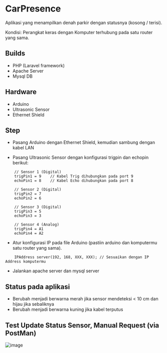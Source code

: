 # CarPresence

Aplikasi yang menampilkan denah parkir dengan statusnya (kosong / terisi).

Kondisi: Perangkat keras dengan Komputer terhubung pada satu router yang sama.

## Builds

-   PHP (Laravel framework)
-   Apache Server
-   Mysql DB

## Hardware

-   Arduino
-   Ultrasonic Sensor
-   Ethernet Shield

## Step

-   Pasang Arduino dengan Ethernet Shield, kemudian sambung dengan kabel LAN

-   Pasang Ultrasonic Sensor dengan konfigurasi trigpin dan echopin berikut:

```
    // Sensor 1 (Digital)
    trigPin1 = 9    // Kabel Trig dihubungkan pada port 9
    echoPin1 = 8    // Kabel Echo dihubungkan pada port 8

    // Sensor 2 (Digital)
    trigPin2 = 7
    echoPin2 = 6

    // Sensor 3 (Digital)
    trigPin3 = 5
    echoPin3 = 3

    // Sensor 4 (Analog)
    trigPin4 = A1
    echoPin4 = A2
```

-   Atur konfigurasi IP pada file Arduino (pastiin arduino dan komputermu satu router yang sama).

```
    IPAddress server(192, 168, XXX, XXX); // Sesuaikan dengan IP Address komputermu
```

-   Jalankan apache server dan mysql server

## Status pada aplikasi

-   Berubah menjadi berwarna merah jika sensor mendeteksi < 10 cm dan hijau jika sebaliknya
-   Berubah menjadi berwarna kuning jika kabel terputus

## Test Update Status Sensor, Manual Request (via PostMan)
![image](https://user-images.githubusercontent.com/39442253/137578823-b25f524e-1778-49e2-b2a5-147154bee134.png)
